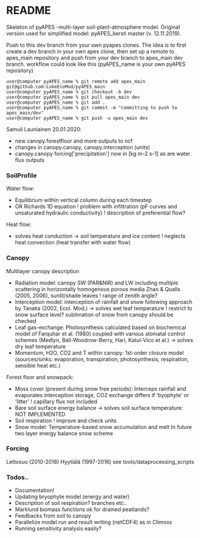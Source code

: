 # README
Skeleton of pyAPES -multi-layer soil-plant-atmosphere model.
Original version used for simplified model: pyAPES_kersti master (v. 12.11.2019).

Push to this dev branch from your own pyapes clones.
The idea is to first create a dev branch in your own apes clone, then set up a remote to apes_main repository and push from your dev branch to apes_main dev branch.
workflow could look like this (pyAPES_name is your own pyAPES repository)
```console
user@computer pyAPES_name % git remote add apes_main git@github.com:LukeEcoMod/pyAPES_main
user@computer pyAPES_name % git checkout -b dev
user@computer pyAPES_name % git pull apes_main dev
user@computer pyAPES_name % git add .
user@computer pyAPES_name % git commit -m "committing to push to apes_main/dev"
user@computer pyAPES_name % git push -u apes_main dev
```

Samuli Launiainen 20.01.2020:

* new canopy.forestfloor and more outputs to ncf
* changes in canopy.canopy, canopy.interception (units)
* canopy.canopy forcing['precipitation'] now in [kg m-2 s-1] as are water flux outputs


### SoilProfile
Water flow:
* Equilibrium within vertical column during each timestep 
* OR Richards 1D equation 
! problem with infiltration (pF curves and unsaturated hydraulic conductivity)
! description of preferential flow?

Heat flow:
* solves heat conduction
-> soil temperature and ice content 
! neglects heat convection (heat transfer with water flow)

### Canopy
Multilayer canopy description
* Radiation model: canopy SW (PAR&NIR) and LW including multiple scattering in horizontally homogenous porous media Zhao & Qualls (2005, 2006), sunlit/shade leaves
! range of zenith angle?
* Interception model: interception of rainfall and snow following approach by Tanaka (2002, Ecol. Mod.) 
-> solves wet leaf temperature
! restrict to snow surface level? sublimation of snow from canopy should be checked
* Leaf gas-exchange: Photosynthesis calculated based on biochemical model of Farquhar et al. (1980) coupled with various stomatal control schemes (Medlyn, Ball-Woodrow-Berry, Hari, Katul-Vico et al.)
-> solves dry leaf temperature
* Momentum, H2O, CO2 and T within canopy: 1st-order closure model (sources/sinks: evaporation, transpiration, photosynthesis, respiration, sensible heat etc.)

Forest floor and snowpack:
* Moss cover (present during snow free periods): Interceps rainfall and evaporates interception storage, CO2 exchange differs if 'byophyte' or 'litter'
! capillary flux not included
* Bare soil surface energy balance
-> solves soil surface temperature: NOT IMPLEMENTED
* Soil respiration
! improve and check units
* Snow model: Temperature-based snow accumulation and melt
In future two layer energy balance snow scheme
		
### Forcing
Lettosuo (2010-2018)
Hyytiälä (1997-2016)
see tools/dataprocessing_scripts

### Todos..

* Documentation!
* Updating bryophyte model (energy and water)
* Description of soil respiration? branches etc..
* Marklund biomass functions ok for drained peatlands?
* Feedbacks from soil to canopy
* Parallelize model run and result writing (netCDF4) as in Climoss
* Running sensitivity analysis easily?
